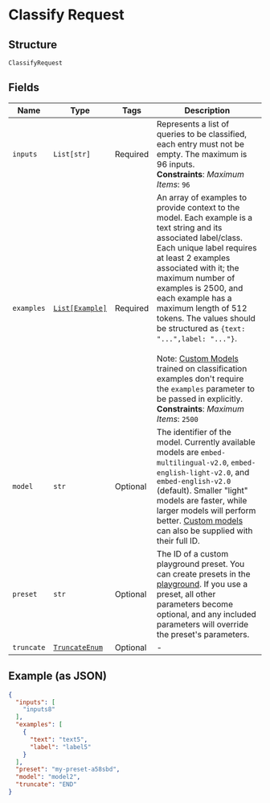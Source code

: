 
# Classify Request

## Structure

`ClassifyRequest`

## Fields

| Name | Type | Tags | Description |
|  --- | --- | --- | --- |
| `inputs` | `List[str]` | Required | Represents a list of queries to be classified, each entry must not be empty. The maximum is 96 inputs.<br>**Constraints**: *Maximum Items*: `96` |
| `examples` | [`List[Example]`](../../doc/models/example.md) | Required | An array of examples to provide context to the model. Each example is a text string and its associated label/class. Each unique label requires at least 2 examples associated with it; the maximum number of examples is 2500, and each example has a maximum length of 512 tokens. The values should be structured as `{text: "...",label: "..."}`.<br><br>Note: [Custom Models](/training-representation-models) trained on classification examples don't require the `examples` parameter to be passed in explicitly.<br>**Constraints**: *Maximum Items*: `2500` |
| `model` | `str` | Optional | The identifier of the model. Currently available models are `embed-multilingual-v2.0`, `embed-english-light-v2.0`, and `embed-english-v2.0` (default). Smaller "light" models are faster, while larger models will perform better. [Custom models](/docs/training-custom-models) can also be supplied with their full ID. |
| `preset` | `str` | Optional | The ID of a custom playground preset. You can create presets in the [playground](https://dashboard.cohere.ai/playground/classify?model=large). If you use a preset, all other parameters become optional, and any included parameters will override the preset's parameters. |
| `truncate` | [`TruncateEnum`](../../doc/models/truncate-enum.md) | Optional | - |

## Example (as JSON)

```json
{
  "inputs": [
    "inputs8"
  ],
  "examples": [
    {
      "text": "text5",
      "label": "label5"
    }
  ],
  "preset": "my-preset-a58sbd",
  "model": "model2",
  "truncate": "END"
}
```


